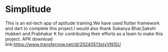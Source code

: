 # Simplitude
This is an ed-tech app of aptitude training.We have used flutter framework and dart to complete this project.I would also thank Sukanya Bhat,Sakshi Hukkeri and Prabhakar K for contributing their efforts as a team to make this project. 
APK download link:https://www.transfernow.net/dl/20240513stvVN15U


